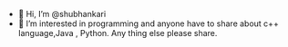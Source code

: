 - 👋 Hi, I’m @shubhankari
- 👀 I’m interested in programming 
and anyone have to share about c++ language,Java , Python.
 Any thing else please share.